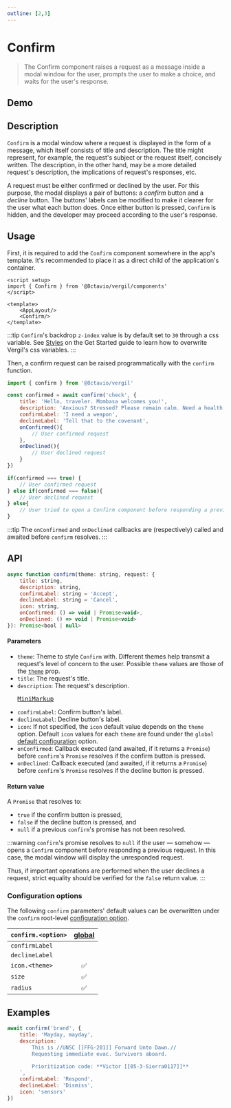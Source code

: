 ```yaml
---
outline: [2,3]
---
```


# Confirm

> The Confirm component raises a request as a message inside a modal window for the user, prompts the user to make a choice, and waits for the user's response.

## Demo

<script setup>
import { Btn } from '@8ctavio/vergil/components'
import { confirm, toast } from '@8ctavio/vergil'

const titles = {
    brand: 'Query',
    user: 'Query',
    ok: 'Check',
    info: 'Acknowledge',
    warn: 'Caution!',
    danger: 'Danger!',
    neutral: 'Query'
}

const testConfirm = async theme => {
    const confirmed = await confirm(theme, {
        title: titles[theme],
        description: 'Lorem ipsum dolor sit amet, consectetur adipiscing elit. Fusce congue molestie sem ut sagittis.'
    })
    if(confirmed === true) toast('ok', 'Confirmed')
    else if(confirmed === false) toast('error', 'Declined')
    else toast('warn', "Crime doesn't pay")
}

function example1(){
    confirm('brand', {
        title: 'Mayday, mayday',
        description: `
            This is //UNSC [[FFG-201]] Forward Unto Dawn.//
            Requesting immediate evac. Survivors aboard.

            Prioritization code: **Victor [[05-3-Sierra0117]]**
        `,
        confirmLabel: 'Respond',
        declineLabel: 'Dismiss',
        icon: 'sensors',
        onConfirmed() {
            if((115 + Math.floor(Math.random() * 4)) === 117) {
                toast({
                    message: "Captain Andrew Del Rio",
                    details: "This is Captain Andrew Del Rio, hailing any survivors of the UNSC Forward Unto Dawn; we're approaching your last known location.",
                    icon: "military_tech"
                })
            } else {
                toast({
                    message: "#N$C In%#%i@y",
                    details: "Incoming Transmission...",
                    icon: "router"
                })
            }
        }
    })
}
</script>

<Demo>
    <Btn @click="testConfirm('brand')" label="Brand"/>
    <Btn @click="testConfirm('user')" label="User"/>
    <Btn @click="testConfirm('ok')" label="Ok"/>
    <Btn @click="testConfirm('info')" label="Info"/>
    <Btn @click="testConfirm('warn')" label="Warn"/>
    <Btn @click="testConfirm('danger')" label="Danger"/>
    <Btn @click="testConfirm('neutral')" label="Neutral"/>
</Demo>

## Description

`Confirm` is a modal window where a request is displayed in the form of a message, which itself consists of title and description. The title might represent, for example, the request's subject or the request itself, concisely written. The description, in the other hand, may be a more detailed request's description, the implications of request's responses, etc.

A request must be either confirmed or declined by the user. For this purpose, the modal displays a pair of buttons: a *confirm* button and a *decline* button. The buttons' labels can be modified to make it clearer for the user what each button does. Once either button is pressed, `Confirm` is hidden, and the developer may proceed according to the user's response.

## Usage

First, it is required to add the `Confirm` component somewhere in the app's template. It's recommended to place it as a direct child of the application's container.

```vue
<script setup>
import { Confirm } from '@8ctavio/vergil/components'
</script>

<template>
    <AppLayout/>
    <Confirm/>
</template>
```
:::tip
`Confirm`'s backdrop `z-index` value is by default set to `30` through a css variable. See [Styles](/get-started.md#styles) on the Get Started guide to learn how to overwrite Vergil's css variables.
:::

Then, a confirm request can be raised programmatically with the `confirm` function.

```js
import { confirm } from '@8ctavio/vergil'

const confirmed = await confirm('check', {
    title: 'Hello, traveler. Mombasa welcomes you!',
    description: 'Anxious? Stressed? Please remain calm. Need a health kit?',
    confirmLabel: 'I need a weapon',
    declineLabel: 'Tell that to the covenant',
    onConfirmed(){
        // User confirmed request
    },
    onDeclined(){
        // User declined request
    }
})

if(confirmed === true) {
    // User confirmed request
} else if(confirmed === false){
    // User declined request
} else{
    // User tried to open a Confirm component before responding a previous request
}
```

:::tip
The `onConfirmed` and `onDeclined` callbacks are (respectively) called and awaited before `confirm` resolves.
:::

## API

```js
async function confirm(theme: string, request: {
    title: string,
    description: string,
    confirmLabel: string = 'Accept',
    declineLabel: string = 'Cancel',
    icon: string,
    onConfirmed: () => void | Promise<void>,
    onDeclined: () => void | Promise<void>
}): Promise<bool | null>
```

#### Parameters

- `theme`: Theme to style `Confirm` with. Different themes help transmit a request's level of concern to the user. Possible `theme` values are those of the [`theme`](/theme#the-theme-prop) prop.
- `title`: The request's title.
- `description`: The request's description. <Badge><pre>[MiniMarkup](/mini-markup)</pre></Badge>
- `confirmLabel`: Confirm button's label.
- `declineLabel`: Decline button's label.
- `icon`: If not specified, the `icon` default value depends on the `theme` option. Default `icon` values for each `theme` are found under the `global` [default configuration](/configuration#default-configuration) option.
- `onConfirmed`: Callback executed (and awaited, if it returns a `Promise`) before `confirm`'s `Promise` resolves if the confirm button is pressed.
- `onDeclined`: Callback executed (and awaited, if it returns a `Promise`) before `confirm`'s `Promise` resolves if the decline button is pressed.

#### Return value

A `Promise` that resolves to: 
- `true` if the confirm button is pressed,
- `false` if the decline button is pressed, and
- `null` if a previous `confirm`'s promise has not been resolved.

:::warning
`confirm`'s promise resolves to `null` if the user — somehow — opens a `Confirm` component before responding a previous request. In this case, the modal window will display the unresponded request.

Thus, if important operations are performed when the user declines a request, strict equality should be verified for the `false` return value.
:::

### Configuration options

The following `confirm` parameters' default values can be overwritten under the `confirm` root-level [configuration option](/configuration).

| `confirm.<option>` | [global](/configuration#global-configuration) |
| -------------- | :---: |
| `confirmLabel` | |
| `declineLabel` | |
| `icon.<theme>` | ✅ |
| `size` | ✅ |
| `radius` | ✅ |

## Examples

```js
await confirm('brand', {
    title: 'Mayday, mayday',
    description: `
        This is //UNSC [[FFG-201]] Forward Unto Dawn.//
        Requesting immediate evac. Survivors aboard.

        Prioritization code: **Victor [[05-3-Sierra0117]]**
    `,
    confirmLabel: 'Respond',
    declineLabel: 'Dismiss',
    icon: 'sensors'
})
```

<Demo>
    <Btn label="Mayday" @click="example1"/>
</Demo>